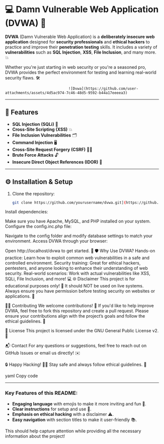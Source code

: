 # 💻 **Damn Vulnerable Web Application (DVWA)** 🔐

**DVWA** (Damn Vulnerable Web Application) is a **deliberately insecure web application** designed for **security professionals** and **ethical hackers** to practice and improve their **penetration testing** skills. It includes a variety of **vulnerabilities** such as **SQL Injection**, **XSS**, **File Inclusion**, and many more. 💥

Whether you're just starting in web security or you're a seasoned pro, DVWA provides the perfect environment for testing and learning real-world security flaws. 🛠️

                                 ![Dvwa](https://github.com/user-attachments/assets/4d5ac974-7c46-48d5-9592-b44a17eeeea3)

---

## 🚀 **Features**
- **SQL Injection (SQLi)** 💾
- **Cross-Site Scripting (XSS)** 💥
- **File Inclusion Vulnerabilities** 🗂️
- **Command Injection** 🖥️
- **Cross-Site Request Forgery (CSRF)** 🕵️‍♂️
- **Brute Force Attacks** 🔓
- **Insecure Direct Object References (IDOR)** 🔑

---

## ⚙️ **Installation & Setup**

1. Clone the repository:
   ```bash
   git clone https://github.com/yourusername/dvwa.git](https://github.com/FarizDevloper/DVWA.git

Install dependencies:

Make sure you have Apache, MySQL, and PHP installed on your system.
Configure the config.inc.php file:

Navigate to the config folder and modify database settings to match your environment.
Access DVWA through your browser:

Open http://localhost/dvwa to get started. 🎉
🛡️ Why Use DVWA?
Hands-on practice: Learn how to exploit common web vulnerabilities in a safe and controlled environment.
Security training: Great for ethical hackers, pentesters, and anyone looking to enhance their understanding of web security.
Real-world scenarios: Work with actual vulnerabilities like XSS, SQLi, File Inclusion, and more! 💻
🌐 Disclaimer
This project is for educational purposes only! 🙏 It should NOT be used on live systems. Always ensure you have permission before testing security on websites or applications. 🚨

🧑‍💻 Contributing
We welcome contributions! 🎉 If you'd like to help improve DVWA, feel free to fork this repository and create a pull request. Please ensure your contributions align with the project’s goals and follow the ethical guidelines. 📄

📄 License
This project is licensed under the GNU General Public License v2. 📝

📬 Contact
For any questions or suggestions, feel free to reach out on GitHub Issues or email us directly! ✉️

🔒 Happy Hacking! 🕵️‍♀️ Stay safe and always follow ethical guidelines. 🙌

yaml
Copy code

---

### Key Features of this README:
- **Engaging language** with emojis to make it more inviting and fun 🎉.
- **Clear instructions** for setup and use 🚀.
- **Emphasis on ethical hacking** with a disclaimer ⚠️.
- **Easy navigation** with section titles to make it user-friendly 📚.

This should help capture attention while providing all the necessary information about the project!


